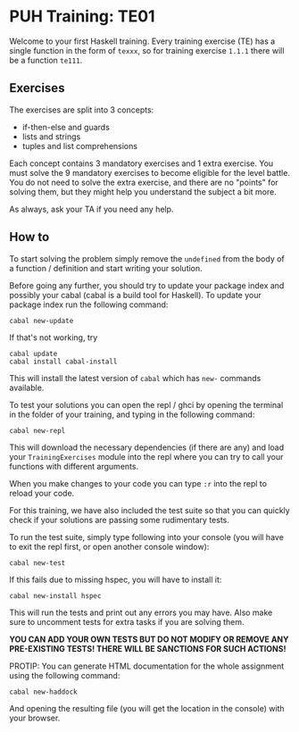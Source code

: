 # PUH Training: TE01

Welcome to your first Haskell training. Every training exercise (TE) has a single
function in the form of `texxx`, so for training exercise `1.1.1` there will be a
function `te111`.

## Exercises

The exercises are split into 3 concepts:

* if-then-else and guards
* lists and strings
* tuples and list comprehensions

Each concept contains 3 mandatory exercises and 1 extra exercise. You must solve
the 9 mandatory exercises to become eligible for the level battle. You do not
need to solve the extra exercise, and there are no "points" for solving them,
but they might help you understand the subject a bit more.

As always, ask your TA if you need any help.

## How to

To start solving the problem simply remove the `undefined` from the body of a
function / definition and start writing your solution.

Before going any further, you should try to update your package index and possibly
your cabal (cabal is a build tool for Haskell). To update your package index run
the following command:

```
cabal new-update
```

If that's not working, try

```
cabal update
cabal install cabal-install
```

This will install the latest version of `cabal` which has `new-` commands available.

To test your solutions you can open the repl / ghci by opening the terminal in the
folder of your training, and typing in the following command:

```
cabal new-repl
```

This will download the necessary dependencies (if there are any) and load your
`TrainingExercises` module into the repl where you can try to call your functions
with different arguments.

When you make changes to your code you can type `:r` into the repl to reload your
code.

For this training, we have also included the test suite so that you can quickly
check if your solutions are passing some rudimentary tests.

To run the test suite, simply type following into your console (you will have to
exit the repl first, or open another console window):

```
cabal new-test
```

If this fails due to missing hspec, you will have to install it:

```
cabal new-install hspec
```

This will run the tests and print out any errors you may have. Also make sure to
uncomment tests for extra tasks if you are solving them.

**YOU CAN ADD YOUR OWN TESTS BUT DO NOT MODIFY OR REMOVE ANY PRE-EXISTING TESTS!
THERE WILL BE SANCTIONS FOR SUCH ACTIONS!**

PROTIP: You can generate HTML documentation for the whole assignment using the
following command:

```
cabal new-haddock
```

And opening the resulting file (you will get the location in the console) with your
browser.
